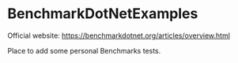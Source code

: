 # BenchmarkDotNetExamples

Official website: https://benchmarkdotnet.org/articles/overview.html

Place to add some personal Benchmarks tests.
